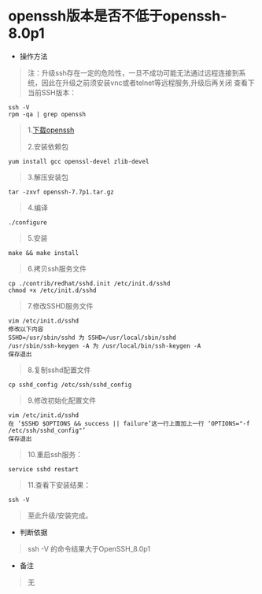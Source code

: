 # openssh版本是否不低于openssh-8.0p1

- 操作方法
>注：升级ssh存在一定的危险性，一旦不成功可能无法通过远程连接到系统，因此在升级之前须安装vnc或者telnet等远程服务,升级后再关闭
查看下当前SSH版本：
```
ssh -V
rpm -qa | grep openssh
```
> 1.[下载openssh](https://openbsd.hk/pub/OpenBSD/OpenSSH/portable/)
> 
> 2.安装依赖包
```
yum install gcc openssl-devel zlib-devel
```
> 3.解压安装包
```
tar -zxvf openssh-7.7p1.tar.gz
```
> 4.编译
```
./configure
```
> 5.安装
```
make && make install
```
> 6.拷贝ssh服务文件
```
cp ./contrib/redhat/sshd.init /etc/init.d/sshd
chmod +x /etc/init.d/sshd
```
> 7.修改SSHD服务文件
```
vim /etc/init.d/sshd
修改以下内容
SSHD=/usr/sbin/sshd 为 SSHD=/usr/local/sbin/sshd
/usr/sbin/ssh-keygen -A 为 /usr/local/bin/ssh-keygen -A 
保存退出
```
> 8.复制sshd配置文件
```
cp sshd_config /etc/ssh/sshd_config
```
> 9.修改初始化配置文件
```
vim /etc/init.d/sshd
在 ‘$SSHD $OPTIONS && success || failure’这一行上面加上一行 ‘OPTIONS="-f /etc/ssh/sshd_config"’
保存退出
```
> 10.重启ssh服务：
```
service sshd restart
```
> 11.查看下安装结果：
```
ssh -V
```
> 至此升级/安装完成。
- 判断依据
> ssh -V 的命令结果大于OpenSSH_8.0p1

- 备注
> 无